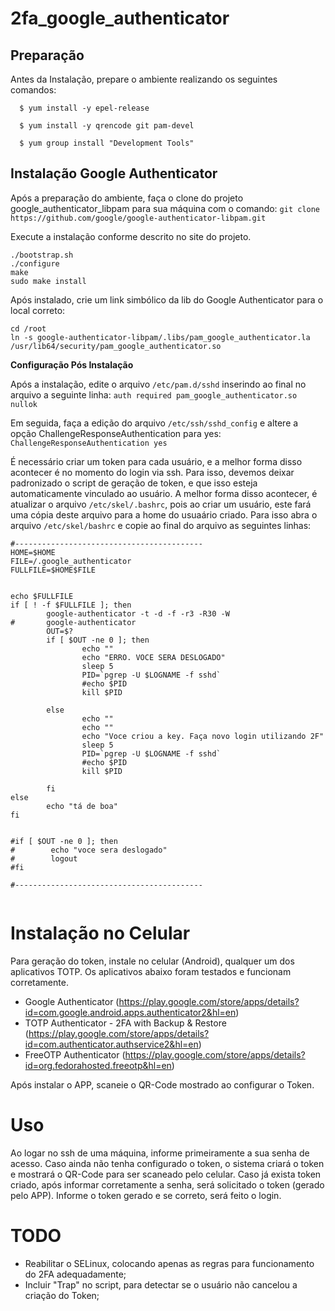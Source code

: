 # 2fa_google_authenticator

## Preparação

Antes da Instalação, prepare o ambiente realizando os seguintes comandos:

```
  $ yum install -y epel-release
  
  $ yum install -y qrencode git pam-devel
  
  $ yum group install "Development Tools"
```

## Instalação Google Authenticator

Após a preparação do ambiente, faça o clone do projeto google_authenticator_libpam para sua máquina com o comando:
`git clone https://github.com/google/google-authenticator-libpam.git`

Execute a instalação conforme descrito no site do projeto.
```shell
./bootstrap.sh
./configure
make
sudo make install
```

Após instalado, crie um link simbólico da lib do Google Authenticator para o local correto:

```
cd /root
ln -s google-authenticator-libpam/.libs/pam_google_authenticator.la /usr/lib64/security/pam_google_authenticator.so
```

**Configuração Pós Instalação**

Após a instalação, edite o arquivo `/etc/pam.d/sshd` inserindo ao final no arquivo a seguinte linha: 
`auth required pam_google_authenticator.so nullok`

Em seguida, faça a edição do arquivo `/etc/ssh/sshd_config` e altere a opção ChallengeResponseAuthentication para yes:
`ChallengeResponseAuthentication yes`


É necessário criar um token para cada usuário, e a melhor forma disso acontecer é no momento do login via ssh. Para isso, devemos deixar padronizado o script de geração de token, e que isso esteja automaticamente vinculado ao usuário.
A melhor forma disso acontecer, é atualizar o arquivo `/etc/skel/.bashrc`, pois ao criar um usuário, este fará uma cópia deste arquivo para a home do usuaário criado.
Para isso abra o arquivo `/etc/skel/bashrc` e copie ao final do arquivo as seguintes linhas:

```
#------------------------------------------
HOME=$HOME
FILE=/.google_authenticator
FULLFILE=$HOME$FILE


echo $FULLFILE
if [ ! -f $FULLFILE ]; then
        google-authenticator -t -d -f -r3 -R30 -W
#       google-authenticator
        OUT=$?
        if [ $OUT -ne 0 ]; then
                echo ""
                echo "ERRO. VOCE SERA DESLOGADO"
                sleep 5
                PID=`pgrep -U $LOGNAME -f sshd`
                #echo $PID
                kill $PID

        else
                echo ""
                echo ""
                echo "Voce criou a key. Faça novo login utilizando 2F"
                sleep 5
                PID=`pgrep -U $LOGNAME -f sshd`
                #echo $PID
                kill $PID

        fi
else
        echo "tá de boa"
fi


#if [ $OUT -ne 0 ]; then
#        echo "voce sera deslogado"
#        logout
#fi

#------------------------------------------


```

# Instalação no Celular

Para geração do token, instale no celular (Android), qualquer um dos aplicativos TOTP. Os aplicativos abaixo foram testados e funcionam corretamente.

* Google Authenticator (https://play.google.com/store/apps/details?id=com.google.android.apps.authenticator2&hl=en)
* TOTP Authenticator - 2FA with Backup & Restore (https://play.google.com/store/apps/details?id=com.authenticator.authservice2&hl=en)
* FreeOTP Authenticator (https://play.google.com/store/apps/details?id=org.fedorahosted.freeotp&hl=en)

Após instalar o APP, scaneie o QR-Code mostrado ao configurar o Token.


# Uso

Ao logar no ssh de uma máquina, informe primeiramente a sua senha de acesso. Caso ainda não tenha configurado o token, o sistema criará o token e mostrará o QR-Code para ser scaneado pelo celular.
Caso já exista token criado, após informar corretamente a senha, será solicitado o token (gerado pelo APP).
Informe o token gerado e se correto, será feito o login.


# TODO


* Reabilitar o SELinux, colocando apenas as regras para funcionamento do 2FA adequadamente;
* Incluir "Trap" no script, para detectar se o usuário não cancelou a criação do Token;

